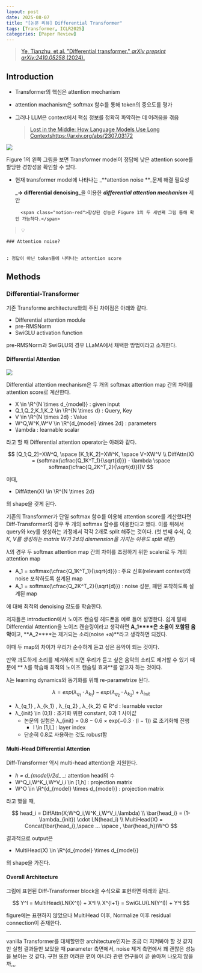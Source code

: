 ```yaml
---
layout: post
date: 2025-08-07
title: "[논문 리뷰] Differential Transformer"
tags: [Transformer, ICLR2025]
categories: [Paper Review]
---
```


> [Ye, Tianzhu, et al. "Differential transformer." ](https://arxiv.org/abs/2410.05258)[_arXiv preprint arXiv:2410.05258_](https://arxiv.org/abs/2410.05258)[ (2024).](https://arxiv.org/abs/2410.05258)



## Introduction

- Transformer의 핵심은 attention mechanism
- attention machanism은 softmax 함수를 통해 token의 중요도를 평가
- 그러나 LLM은 context에서 핵심 정보를 정확히 파악하는 데 어려움을 겪음

	> [Lost in the Middle: How Language Models Use Long Contextshttps://arxiv.org/abs/2307.03172](https://arxiv.org/abs/2307.03172)


![](https://prod-files-secure.s3.us-west-2.amazonaws.com/542b861c-36a8-4051-84e5-8804b6728dba/9083ea56-691a-4752-ae26-47f403431ac8/image.png?X-Amz-Algorithm=AWS4-HMAC-SHA256&X-Amz-Content-Sha256=UNSIGNED-PAYLOAD&X-Amz-Credential=ASIAZI2LB466ZUZRG3RO%2F20250928%2Fus-west-2%2Fs3%2Faws4_request&X-Amz-Date=20250928T050105Z&X-Amz-Expires=3600&X-Amz-Security-Token=IQoJb3JpZ2luX2VjECoaCXVzLXdlc3QtMiJIMEYCIQCL5TLRUI3R4WGmLRb3Rs3dpbkq6dvpHMS7PjK0FCGWlwIhAL1BBNUbTspcYhe%2BIM4pl8%2B2OP7Ol3obxNpKuF5zep0bKogECLL%2F%2F%2F%2F%2F%2F%2F%2F%2F%2FwEQABoMNjM3NDIzMTgzODA1Igy9tw5nRxjMIMO2D8Eq3AM4nDuLBx5aE8kW6%2F%2BjnYs9oMLyPdmb2bJFpjRSFty0OoH1UFNJHKSs%2Bzbo5UoMgs828IB3UKiPUqe4kqYszRiaacuWj8x0nVs99q85ODUzZMl1kQ5%2F1Bsq0lorC7eFItw8S0jYBadr12xngJICyIF7%2BWJCA98AQ4tUqvMXqV7ozBSU7ggwtE1pvncy63vyGfY8%2FOuMmbEvY2wvUdtEP6hYevANf%2F%2FF%2BPY7%2B%2F42VV%2B6K0Ps%2F9P8Z1%2BRmGb7yf2gsRPYQoELYn5JWYn8TQwmaB3zWhM8fvi%2F9nf7Tf0VG2PsrdsLX7Cpv%2FjXrRzwm7%2BVW%2BVu0e7xgE59p9PpfHrktIR5WF%2FP%2BQ2B80mqcz34Ydtlp9mcvdofZl7ATNp58rU0%2BCaeomTta48gSAtK73ud15kg3G%2ByBNXi0QNzs5cfsjazouGNUcxIbl5dT9Cai6%2BPfz7J9hu%2B6%2F80K%2B5EMwsTIugvnqy%2Fu5u6jJWBGf3Z5rBKOZr1lqBhUa8Cxk4VnnFUuOhrCrz%2B97c0mjgy92pFO5%2Bshr%2BEZr6p8Y6t15iF7WA%2FGwcAxc0PdLxGxbPuWXCMV5avsziYUi2XXjXOHgl1TYzajUfiihUgx1fQL%2FNPZrt0DWRnH5Zscro7%2FS39QTD9meLGBjqkAUhSN8oxpUqRKHRMkNOylv7RTi%2BXwbEkTC7vQZLJFNBfHcK3jdt0gHe7gMMT5Oml0aUmlk9%2FU29Hj4hzhBTCm2HK1jY4W2T3rHjEuVp7ue4whOsW0VpEadcL83d%2FECZJeNUTev7Kv8qlnJg9m%2BhlXOTQqROjTOddQYi29bjZOgZMlSdRKDCHlCD6vUg8y3LAW8m5xX%2F8xv%2Fn2500oQmBLwei99U%2B&X-Amz-Signature=a73f790488789a607ce498118edfdb4fc2ba9383deb163fb960e449c42132e8e&X-Amz-SignedHeaders=host&x-amz-checksum-mode=ENABLED&x-id=GetObject)


Figure 1의 왼쪽 그림을 보면 Transformer model이 정답에 낮은 attention score를 할당한 경향성을 확인할 수 있다.

- 현재 transformer model에 나타나는 _**attention noise **_문제 해결 필요성

	_**→ differential denoising**_을 이용한 _**differential attention mechanism**_ 제안


		<span class="notion-red">향상된 성능은 Figure 1의 두 세번째 그림 통해 확인 가능하다.</span>


> 💡 


	### Attention noise?


	: 정답이 아닌 token들에 나타나는 attention score



## Methods



### Differential-Transformer


기존 Transforme architecture와의 주된 차이점은 아래와 같다.

- Differential attention module
- pre-RMSNorm
- SwiGLU activation function

pre-RMSNorm과 SwiGLU의 경우 LLaMA에서 채택한 방법이라고 소개한다.



#### Differential Attention


![](https://prod-files-secure.s3.us-west-2.amazonaws.com/542b861c-36a8-4051-84e5-8804b6728dba/116d70b2-1963-4810-9167-f4c7d8a06e8f/image.png?X-Amz-Algorithm=AWS4-HMAC-SHA256&X-Amz-Content-Sha256=UNSIGNED-PAYLOAD&X-Amz-Credential=ASIAZI2LB466ZUZRG3RO%2F20250928%2Fus-west-2%2Fs3%2Faws4_request&X-Amz-Date=20250928T050105Z&X-Amz-Expires=3600&X-Amz-Security-Token=IQoJb3JpZ2luX2VjECoaCXVzLXdlc3QtMiJIMEYCIQCL5TLRUI3R4WGmLRb3Rs3dpbkq6dvpHMS7PjK0FCGWlwIhAL1BBNUbTspcYhe%2BIM4pl8%2B2OP7Ol3obxNpKuF5zep0bKogECLL%2F%2F%2F%2F%2F%2F%2F%2F%2F%2FwEQABoMNjM3NDIzMTgzODA1Igy9tw5nRxjMIMO2D8Eq3AM4nDuLBx5aE8kW6%2F%2BjnYs9oMLyPdmb2bJFpjRSFty0OoH1UFNJHKSs%2Bzbo5UoMgs828IB3UKiPUqe4kqYszRiaacuWj8x0nVs99q85ODUzZMl1kQ5%2F1Bsq0lorC7eFItw8S0jYBadr12xngJICyIF7%2BWJCA98AQ4tUqvMXqV7ozBSU7ggwtE1pvncy63vyGfY8%2FOuMmbEvY2wvUdtEP6hYevANf%2F%2FF%2BPY7%2B%2F42VV%2B6K0Ps%2F9P8Z1%2BRmGb7yf2gsRPYQoELYn5JWYn8TQwmaB3zWhM8fvi%2F9nf7Tf0VG2PsrdsLX7Cpv%2FjXrRzwm7%2BVW%2BVu0e7xgE59p9PpfHrktIR5WF%2FP%2BQ2B80mqcz34Ydtlp9mcvdofZl7ATNp58rU0%2BCaeomTta48gSAtK73ud15kg3G%2ByBNXi0QNzs5cfsjazouGNUcxIbl5dT9Cai6%2BPfz7J9hu%2B6%2F80K%2B5EMwsTIugvnqy%2Fu5u6jJWBGf3Z5rBKOZr1lqBhUa8Cxk4VnnFUuOhrCrz%2B97c0mjgy92pFO5%2Bshr%2BEZr6p8Y6t15iF7WA%2FGwcAxc0PdLxGxbPuWXCMV5avsziYUi2XXjXOHgl1TYzajUfiihUgx1fQL%2FNPZrt0DWRnH5Zscro7%2FS39QTD9meLGBjqkAUhSN8oxpUqRKHRMkNOylv7RTi%2BXwbEkTC7vQZLJFNBfHcK3jdt0gHe7gMMT5Oml0aUmlk9%2FU29Hj4hzhBTCm2HK1jY4W2T3rHjEuVp7ue4whOsW0VpEadcL83d%2FECZJeNUTev7Kv8qlnJg9m%2BhlXOTQqROjTOddQYi29bjZOgZMlSdRKDCHlCD6vUg8y3LAW8m5xX%2F8xv%2Fn2500oQmBLwei99U%2B&X-Amz-Signature=0e4207137abf3ca332047d95765635f54fbd9898c22302f243974aa568955177&X-Amz-SignedHeaders=host&x-amz-checksum-mode=ENABLED&x-id=GetObject)


Differential attention mechanism은 두 개의 softmax attention map 간의 차이를 attention score로 계산한다.

- X \in \R^{N \times d\_{model}} : given input
- Q\_1,Q\_2,K\_1,K\_2 \in \R^{N \times d} : Query, Key
- V \in \R^{N \times 2d} : Value
- W^Q,W^K,W^V \in \R^{d\_{model} \times 2d} : parameters
- \lambda : learnable scalar

라고 할 때 Differential attention operator는 아래와 같다.


$$
[Q_1;Q_2]=XW^Q, \space [K_1;K_2]=XW^K, \space V=XW^V \\
DiffAttn(X) = (softmax(\cfrac{Q_1K^T_1}{\sqrt{d}}) - \lambda \space softmax(\cfrac{Q_2K^T_2}{\sqrt{d}}))V
$$


이때,

- DiffAtten(X) \in \R^{N \times 2d}

의 shape을 갖게 된다.


기존의 Transformer가 단일 softmax 함수를 이용해 attention score를 계산했다면 Diff-Transformer의 경우 두 개의 softmax 함수를 이용한다고 했다. 이를 위해서 query와 key를 생성하는 과정에서 각각 2개로 split 해주는 것이다. <span class="notion-red">(첫 번째 수식, </span><span class="notion-red">_Q, K, V를 생성하는 matrix W가 2d의 dismension을 가지는 이유도 split 때문_</span><span class="notion-red">)</span>


 λ의 경우 두 softmax attention map 간의 차이를 조정하기 위한 scaler로 두 개의 attention map

- A\_1 = softmax(\cfrac{Q\_1K^T\_1}{\sqrt{d}}) : 주요 신호(relevant context)와 noise 포착하도록 설계된 map
- A\_1 = softmax(\cfrac{Q\_2K^T\_2}{\sqrt{d}}) : noise 성분, 패턴 포착하도록 설계된 map 

에 대해 최적의 denoising 강도를 학습한다.


저자들은 introduction에서 노이즈 캔슬링 헤드폰을 예로 들어 설명한다. 쉽게 말해 Differential Attention을 노이즈 캔슬링이라고 생각하면 **A\_1****은 소음이 포함된 음악**이고, **A\_2****는 제거되는 소리(noise +a)**라고 생각하면 되겠다. 


이때 두 map의 차이가 우리가 순수하게 듣고 싶은 음악이 되는 것이다. 


만약 과도하게 소리를 제거하게 되면 우리가 듣고 싶은 음악의 소리도 제거할 수 있기 때문에 ** λ를 학습해 최적의 노이즈 캔슬링 효과**를 얻고자 하는 것이다.


λ는 learning dynamics와 동기화를 위해 re-parametrize 된다.


$$
\lambda = exp(\lambda_{q_1} \cdot \lambda_{k_1}) - exp(\lambda_{q_2} \cdot \lambda_{k_2}) + \lambda_{init}
$$

- λ\_{q\_1} , λ\_{k\_1} , λ\_{q\_2} , λ\_{k\_2} ∈ R^d : learnable vector
- λ\_{init} \in (0,1) : 초기화 위한 constant, 0과 1 사이값
	- 논문의 실험은 λ\_{init} = 0.8 − 0.6 × exp(−0.3 · (l − 1)) 로 초기화해 진행
		- l \in [1,L] : layer index
	- 단순히 0.8로 사용하는 것도 robust함


#### **Multi-Head Differential Attention**


Diff-Transformer 역시 multi-head attention을 지원한다.

- _h = d\_{model}/2d__ _: attention head의 수
- W^Q\_i,W^K\_i,W^V\_i,i \in [1,h] : projection matrix
- W^O \in \R^{d\_{model} \times d\_{model}} : projection matrix

라고 했을 때,


$$
head_i = DiffAttn(X;W^Q_i,W^K_i,W^V_i,\lambda) \\
\bar{head_i} = (1-\lambda_{init}) \cdot LN(head_i) \\
MultiHead(X) = Concat(\bar{head_i},\space ... \space , \bar{head_h})W^O
$$


결과적으로 output은

- MultiHead(X) \in \R^{d\_{model} \times d\_{model}}

의 shape을 가진다.



#### Overall Architecture


그림에 표현된 Diff-Transformer block을 수식으로 표현하면 아래와 같다.


$$
Y^l = MultiHead(LN(X^l)) + X^l \\
X^{l+1} = SwiGLU(LN(Y^l)) + Y^l
$$


figure에는 표현하지 않았으나 MultiHead 이후, Normalize 이후 residual connection이 존재한다.


---


vanilla Transformer를 대체할만한 architecture인지는 조금 더 지켜봐야 할 것 같지만 실험 결과들만 보았을 때 parameter 측면에서, noise 제거 측면에서 꽤 괜찮은 성능을 보이는 것 같다. 구현 또한 어려운 편이 아니라 관련 연구들이 곧 쏟아져 나오지 않을까,,,

